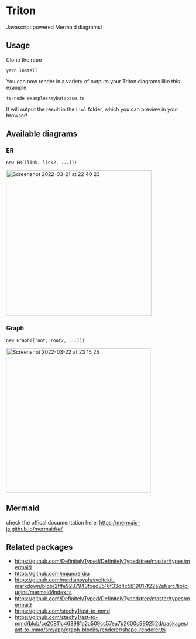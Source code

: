 # Triton

Javascript powered Mermaid diagrams!

## Usage

Clone the repo

```
yarn install

```

You can now render in a variety of outputs your Triton diagrams like this example:

```
ts-node examples/myDatabase.ts

```

It will output the result in the `html` folder, which you can preview in your browser!

## Available diagrams

### ER

`new ER([link, link2, ...]])`

<img width="397" alt="Screenshot 2022-03-21 at 22 40 23" src="https://user-images.githubusercontent.com/4820803/159374767-eda88b2b-b28e-47eb-be0f-1baffe188026.png">

### Graph

`new Graph([root, root2, ...]])`

<img width="395" alt="Screenshot 2022-03-22 at 23 15 25" src="https://user-images.githubusercontent.com/4820803/159591622-665ca12a-1dda-4553-9435-87217bf5aea8.png">

## Mermaid

check the offical documentation here: https://mermaid-js.github.io/mermaid/#/

## Related packages

- https://github.com/DefinitelyTyped/DefinitelyTyped/tree/master/types/mermaid
- https://github.com/imjuni/erdia
- https://github.com/nurdiansyah/sveltekit-markdown/blob/2fffe9287943fced8516f33d4c5b19017f22a2af/src/lib/plugins/mermaid/index.ts
- https://github.com/DefinitelyTyped/DefinitelyTyped/tree/master/types/mermaid
- https://github.com/stechy1/ast-to-mmd
- https://github.com/stechy1/ast-to-mmd/blob/ce20811c463981a2a509cc57ea7b2600c990252d/packages/ast-to-mmd/src/app/graph-blocks/renderer/shape-renderer.ts
